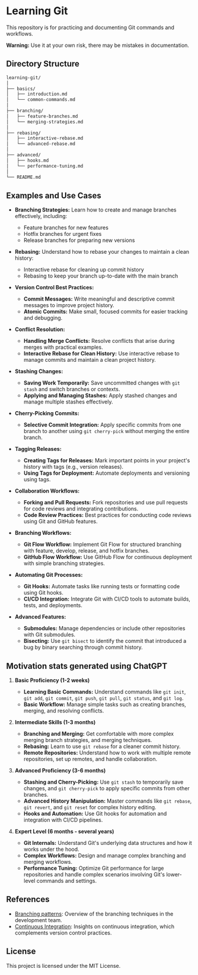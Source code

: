 # Learning Git



This repository is for practicing and documenting Git commands and workflows.

**Warning:** Use it at your own risk, there may be mistakes in documentation.

## Directory Structure

```sh
learning-git/
│
├── basics/
│   ├── introduction.md
│   └── common-commands.md
│
├── branching/
│   ├── feature-branches.md
│   └── merging-strategies.md
│
├── rebasing/
│   ├── interactive-rebase.md
│   └── advanced-rebase.md
│
├── advanced/
│   ├── hooks.md
│   └── performance-tuning.md
│
└── README.md
```

## Examples and Use Cases

- **Branching Strategies:**
  Learn how to create and manage branches effectively, including:
  - Feature branches for new features
  - Hotfix branches for urgent fixes
  - Release branches for preparing new versions

- **Rebasing:**
  Understand how to rebase your changes to maintain a clean history:
  - Interactive rebase for cleaning up commit history
  - Rebasing to keep your branch up-to-date with the main branch

- **Version Control Best Practices:**
  - **Commit Messages:** Write meaningful and descriptive commit messages to
    improve project history.
  - **Atomic Commits:** Make small, focused commits for easier tracking and
    debugging.

- **Conflict Resolution:**
  - **Handling Merge Conflicts:** Resolve conflicts that arise during merges
    with practical examples.
  - **Interactive Rebase for Clean History:** Use interactive rebase to manage
    commits and maintain a clean project history.

- **Stashing Changes:**
  - **Saving Work Temporarily:** Save uncommitted changes with `git stash` and
    switch branches or contexts.
  - **Applying and Managing Stashes:** Apply stashed changes and manage multiple
    stashes effectively.

- **Cherry-Picking Commits:**
  - **Selective Commit Integration:** Apply specific commits from one branch to
    another using `git cherry-pick` without merging the entire branch.

- **Tagging Releases:**
  - **Creating Tags for Releases:** Mark important points in your project's
    history with tags (e.g., version releases).
  - **Using Tags for Deployment:** Automate deployments and versioning using
    tags.

- **Collaboration Workflows:**
  - **Forking and Pull Requests:** Fork repositories and use pull requests for
    code reviews and integrating contributions.
  - **Code Review Practices:** Best practices for conducting code reviews using
    Git and GitHub features.

- **Branching Workflows:**
  - **Git Flow Workflow:** Implement Git Flow for structured branching with
    feature, develop, release, and hotfix branches.
  - **GitHub Flow Workflow:** Use GitHub Flow for continuous deployment with
    simple branching strategies.

- **Automating Git Processes:**
  - **Git Hooks:** Automate tasks like running tests or formatting code using
    Git hooks.
  - **CI/CD Integration:** Integrate Git with CI/CD tools to automate builds,
    tests, and deployments.

- **Advanced Features:**
  - **Submodules:** Manage dependencies or include other repositories with Git
    submodules.
  - **Bisecting:** Use `git bisect` to identify the commit that introduced a bug
    by binary searching through commit history.

## Motivation stats generated using ChatGPT

1. **Basic Proficiency (1-2 weeks)**

    - **Learning Basic Commands:** Understand commands like `git init`,
      `git add`, `git commit`, `git push`, `git pull`, `git status`, and
      `git log`.
    - **Basic Workflow:** Manage simple tasks such as creating branches,
      merging, and resolving conflicts.

2. **Intermediate Skills (1-3 months)**

    - **Branching and Merging:** Get comfortable with more complex merging
      branch strategies, and merging techniques.
    - **Rebasing:** Learn to use `git rebase` for a cleaner commit history.
    - **Remote Repositories:** Understand how to work with multiple remote
      repositories, set up remotes, and handle collaboration.

3. **Advanced Proficiency (3-6 months)**

    - **Stashing and Cherry-Picking:** Use `git stash` to temporarily save
      changes, and `git cherry-pick` to apply specific commits from other
      branches.
    - **Advanced History Manipulation:** Master commands like `git rebase`,
      `git revert`, and `git reset` for complex history editing.
    - **Hooks and Automation:** Use Git hooks for automation and integration
      with CI/CD pipelines.

4. **Expert Level (6 months - several years)**

    - **Git Internals:** Understand Git's underlying data structures and how
      it works under the hood.
    - **Complex Workflows:** Design and manage complex branching and merging
      workflows.
    - **Performance Tuning:** Optimize Git performance for large repositories
      and handle complex scenarios involving Git's lower-level commands and
      settings.

## References

- [Branching patterns](https://www.martinfowler.com/articles/branching-patterns.html): Overview of the branching techniques in the development team.
- [Continuous Integration](https://martinfowler.com/articles/continuousIntegration.html): Insights on continuous integration, which complements version control practices.

## License

This project is licensed under the MIT License.
